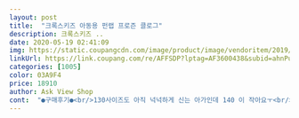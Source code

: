 ```yaml
---
layout: post 
title:  "크록스키즈 아동용 펀랩 프로즌 클로그" 
description: 크록스키즈 ..
date: 2020-05-19 02:41:09 
img: https://static.coupangcdn.com/image/product/image/vendoritem/2019/05/23/4533330962/205b9fea-afe5-4cdc-8cf8-3b5f5db2141f.jpg 
linkUrl: https://link.coupang.com/re/AFFSDP?lptag=AF3600438&subid=ahnPublicAsk&pageKey=1343341981&itemId=2370727483&vendorItemId=4533331066&traceid=V0-113-8d275811969efb71 
categories: [1005] 
color: 03A9F4 
price: 18910 
author: Ask View Shop 
cont:  "●구매후기●<br/>130사이즈도 아직 넉넉하게 신는 아가인데 140 이 작아요ㅜ<br/>급하게 내일 신기고 이제 작아서 못시킬듯 싶어요<br/>뒤에 발목 잡아주는거까지는 150같어요 ㅠ 다음날 하루잠깐 5분인가  신겨보다 아프다 난리네요 ㅠ 전날 아팠을꺼 생각하니 애한테 미안하네요<br/>무지 촌스러워요.<br/>.<br/>ㅜㅜ<br/>배송빠르고 좋아요.<br/>.<br/> 색감은 진분홍에 청록띠.<br/>.<br/>엘사랑안나가 무지 싸구려 같아보이는  하지만 애가 좋아하니.<br/>.<br/>그냥 신겨봅니다.<br/>.<br/><br/>" 
---
```

